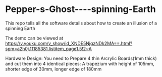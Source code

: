 # Pepper-s-Ghost----spinning-Earth
This repo tells all the software details about how to create an illusion of a spinning Earth

The demo can be viewed at https://v.youku.com/v_show/id_XNDE5NjgzNDk2MA==.html?spm=a2h0j.11185381.listitem_page1.5!2~A

Hardware Design:
You need to Prepare 4 thin Arcrylic Boards(1mm thick) and cut them into 4 identical pieces:
A trapezium with height of 105mm, shorter edge of 30mm, longer edge of 180mm
